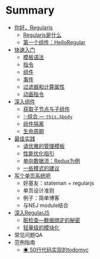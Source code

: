 # Summary

- [你好，Regularjs](intro/README.md)
    - [Regularjs是什么](intro/what.md)
    - [第一个组件：HelloRegular](intro/hello-regularjs.md)
- [快速入门](basic/README.md)
    - [模板语法](basic/template.md)
    - [指令](basic/directive.md)
    - [组件](basic/component.md)
    - [事件](basic/event.md)
    - [过滤器和计算属性](basic/filter.md)
    - [动画指令](basic/animation.md)
- [深入组件](component/README.md)
    - [获取子节点与子组件](component/ref.md)
    - [✨组合 — `this.$body`](component/composite.md)
    - [组件隔离](component/isolate.md)
    - [生命周期](component/lifecycle.md)
- [最佳实践](practicle/README.md)
    - [请优雅的管理模板](practicle/template.md)
    - [性能优化指引](practicle/perf.md)
    - [单向数据流：Redux为例](practicle/redux.md)
    - [一些模式的建议](practicle/pattern.md)
- [写个单页系统吧](spa/README.md)
    - 好基友：stateman + regularjs
    - 单页设计准则
    - 例子：简单博客
    - 与NEJ module结合
- [深入RegularJS](advanced/README.md)
    - [脏检查—数据绑定的秘密](advanced/dirty.md)
    - [轻量级的模块化](advanced/modular.md)
- 常见问题QA
- 范例指南
    - [◉ 50行代码实现的todomvc](demo/todomvc.md)



